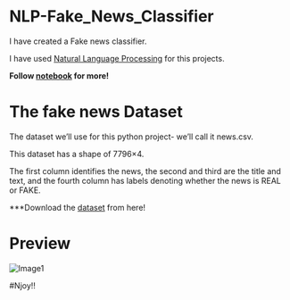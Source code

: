 # NLP-Fake_News_Classifier

I have created a Fake news classifier.

I have used [Natural Language Processing]() for this projects.

**Follow [notebook]() for more!**

# The fake news Dataset

The dataset we’ll use for this python project- we’ll call it news.csv.

This dataset has a shape of 7796×4.

The first column identifies the news, the second and third are the title and text, and the fourth column has labels denoting whether the news is REAL or FAKE.

***Download the [dataset]() from here!

# Preview

![Image1]()



#Njoy!!
